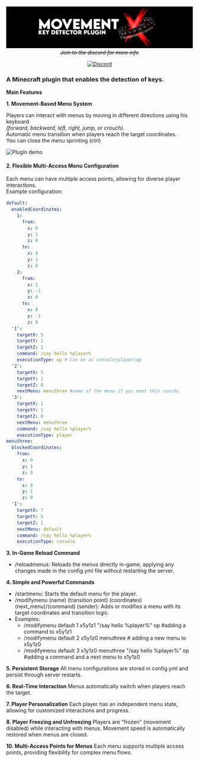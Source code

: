<div align="center">  

![Bannero](./bannersgithub.gif)
<del>*Join to the discord for more info*</del>

[![Discord](https://img.shields.io/badge/Discord-%235865F2.svg?style=for-the-badge&logo=discord&logoColor=white&color=FF0000)](https://discord.com/invite/JCjwNgZgsp)
</div>  
  
 ### A Minecraft plugin that enables the detection of keys.


**Main Features**

**1. Movement-Based Menu System**  

 Players can interact with menus by moving in different directions using his keyboard <br>
 *(forward, backward, left, right, jump, or crouch).* <br>
 Automatic menu transition when players reach the target coordinates.  
 You can close the menu sprinting (ctrl)

   
![Plugin demo](./plugindemo.gif)

#### **2. Flexible Multi-Access Menu Configuration**  
 Each menu can have multiple access points, allowing for diverse player interactions.  
 Example configuration:  
```yaml
default:
  enabledCoordinates:
    1:
      from:
        x: 0
        y: 1
        z: 0
      to:
        x: 8
        y: 1
        z: 0
    2:
      from:
        x: 1
        y: -1
        z: 0
      to:
        x: 8
        y: -1
        z: 0
  '1':
    targetX: 5
    targetY: 1
    targetZ: 1
    command: /say hello %player%
    executionType: op # Can be as console/player/op
  '2':
    targetX: 5
    targetY: 1
    targetZ: 0
    nextMenu: menuthree #name of the menu if you meet this coords
  '3':
    targetX: 1
    targetY: 1
    targetZ: 0
    nextMenu: menuthree
    command: /say hello %player%
    executionType: player
menuthree:
  blockedCoordinates:
    from:
      x: 0
      y: 1
      z: 0
    to:
      x: 8
      y: 1
      z: 0
  '1':
    targetX: 7
    targetY: 5
    targetZ: 1
    nextMenu: default
    command: /say hello %player%
    executionType: console
```
**3. In-Game Reload Command**
- /reloadmenus: Reloads the menus directly in-game, applying any changes made in the config.yml file without restarting the server.

**4. Simple and Powerful Commands**
- /startmenu: Starts the default menu for the player.
- /modifymenu (name) (transition point) (coordinates) (next_menu)/(command) (sender): Adds or modifies a menu with its target coordinates and transition logic.
- Examples:
  - /modifymenu default 1 x5y1z1 "/say hello %player%" op #adding a command to x5y1z1
  - /modifymenu default 2 x5y1z0 menuthree # adding a new menu to x5y1z0
  - /modifymenu default 3 x1y1z0 menuthree "/say hello %player%" op #adding a command and a next menu to x1y1z0

**5. Persistent Storage**
All menu configurations are stored in config.yml and persist through server restarts.

**6. Real-Time Interaction**
Menus automatically switch when players reach the target.

**7. Player Personalization**
Each player has an independent menu state, allowing for customized interactions and progress.

**8. Player Freezing and Unfreezing**
Players are "frozen" (movement disabled) while interacting with menus.
Movement speed is automatically restored when menus are closed.

**10. Multi-Access Points for Menus**
Each menu supports multiple access points, providing flexibility for complex menu flows.
